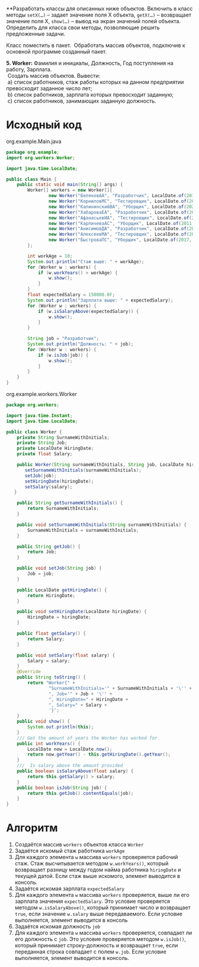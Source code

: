 **Разработать классы для описанных ниже объектов. Включить в класс методы `setX(…)` – задает значение поля X объекта, `getX(…)` – возвращает значение поля X, `show(…)` – вывод на экран значений полей объекта. Определить для класса свои методы, позволяющие решить предложенные задачи.

Класс поместить в пакет.  Обработать массив объектов, подключив к основной программе созданный пакет.

**5. Worker:** Фамилия и инициалы, Должность, Год поступления на работу, Зарплата.  
 Создать массив объектов. Вывести:  
 a) список работников, стаж работы которых на данном предприятии превосходит заданное число лет;  
 b) список работников, зарплата которых превосходит заданную;  
 c) список работников, занимающих заданную должность.

# Исходный код
org.example.Main.java
```java
package org.example;
import org.workers.Worker;

import java.time.LocalDate;

public class Main {
    public static void main(String[] args) {
        Worker[] workers = new Worker[]{
                new Worker("БеляковАА", "Разработчик", LocalDate.of(2019, 1, 1), 250000.0F),
                new Worker("КорниловМС", "Тестировщик", LocalDate.of(2017, 1, 1), 150000.0F),
                new Worker("КалининскийВА", "Уборщик", LocalDate.of(2021, 1, 1), 60000.0F),
                new Worker("ХабароваЕА", "Разработчик", LocalDate.of(2024, 1, 1), 90000.0F),
                new Worker("АфанасьевИА", "Тестировщик", LocalDate.of(2008, 1, 1), 80000.0F),
                new Worker("КарпичеваАС", "Уборщик", LocalDate.of(2011, 1, 1), 135000.0F),
                new Worker("АнисимовДА", "Разработчик", LocalDate.of(2014, 1, 1), 95000.0F),
                new Worker("АлексеевМА", "Тестировщик", LocalDate.of(2015, 1, 1), 999999.0F),
                new Worker("БыстроваПС", "Уборщик", LocalDate.of(2017, 1, 1), 10000.0F),
        };

        int workAge = 10;
        System.out.println("Стаж выше: " + workAge);
        for (Worker w : workers) {
            if (w.workYears() > workAge) {
                w.show();
            }
        }
        float expectedSalary = 150000.0F;
        System.out.println("Зарплата выше: " + expectedSalary);
        for (Worker w : workers) {
            if (w.isSalaryAbove(expectedSalary)) {
                w.show();
            }
        }

        String job = "Разработчик";
        System.out.println("Должность: " + job);
        for (Worker w : workers) {
            if (w.isJob(job)) {
                w.show();
            }
        }
    }
}
```
org.example.workers.Worker
```java
package org.workers;

import java.time.Instant;
import java.time.LocalDate;

public class Worker {
    private String SurnameWithInitials;
    private String Job;
    private LocalDate HiringDate;
    private float Salary;

    public Worker(String surnameWithInitials, String job, LocalDate hiringDate, float salary) {
       setSurnameWithInitials(surnameWithInitials);
       setJob(job);
       setHiringDate(hiringDate);
       setSalary(salary);
   }

    public String getSurnameWithInitials() {
        return SurnameWithInitials;
    }

    public void setSurnameWithInitials(String surnameWithInitials) {
        SurnameWithInitials = surnameWithInitials;
    }

    public String getJob() {
        return Job;
    }

    public void setJob(String job) {
        Job = job;
    }

    public LocalDate getHiringDate() {
        return HiringDate;
    }

    public void setHiringDate(LocalDate hiringDate) {
        HiringDate = hiringDate;
    }

    public float getSalary() {
        return Salary;
    }

    public void setSalary(float salary) {
        Salary = salary;
    }
    @Override
    public String toString() {
        return "Worker{" +
                "SurnameWithInitials='" + SurnameWithInitials + '\'' +
                ", Job='" + Job + '\'' +
                ", HiringDate=" + HiringDate +
                ", Salary=" + Salary +
                '}';
    }
    public void show() {
        System.out.println(this);
    }
    /// Get the amount of years the Worker has worked for
    public int workYears() {
        LocalDate now = LocalDate.now();
        return now.getYear() - this.getHiringDate().getYear();
    }
    ///  Is salary above the amount provided
    public boolean isSalaryAbove(float salary) {
        return this.getSalary() > salary;
    }
    public boolean isJob(String job) {
        return this.getJob().contentEquals(job);
    }
}
```
# Алгоритм
1. Создаётся массив `workers` объектов класса `Worker`
2. Задаётся искомый стаж работника `workAge`
3. Для каждого элемента `w` массива `workers` проверяется рабочий стаж. Стаж высчитывается методом `w.workYears()`, который возвращает разницу между годом найма работника `hiringDate` и текущей датой. Если стаж выше искомого, элемент выводится в консоль.
4. Задаётся искомая зарплата `expectedSalary`
5. Для каждого элемента `w` массива `workers` проверяется, выше ли его зарплата значения `expectedSalary`. Это условие проверяется методом `w.isSalaryAbove()`, который принимает число и возвращает `true`, если значение `w.salary` выше передаваемого. Если условие выполняется, элемент выводится в консоль
6. Задаётся искомая должность `job`
7. Для каждого элемента `w` массива `workers` проверяется, совпадает ли его должность с `job`. Это условие проверяется методом `w.isJob()`, который принимает строку-должность и возвращает `true`, если переданная строка совпадает с полем `w.job`. Если условие выполняется, элемент выводится в консоль.